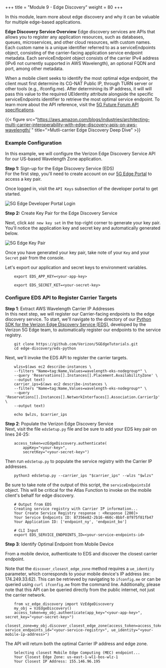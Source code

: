 +++
title = "Module 9 - Edge Discovery"
weight = 80
+++

In this module, learn more about edge discovery and why it can be valuable for multiple edge-based applications.

**Edge Discovery Service Overview**
Edge discovery services are APIs that allows you to register any application resources, such as databases, queues, microservices, and other cloud resources, with custom names. Each custom name is a unique identifier referred to as a serviceEndpoints object, consisting of the carrier-facing application service endpoint metadata. Each serviceEndpoint object consists of the carrier IPv4 address (IPv6 not currently supported in AWS Wavelength), an optional FQDN and port, among other metadata. 

When a mobile client seeks to identify the most optimal edge endpoint, the client must first determine its CG-NAT Public IP, through TURN server or other tools (e.g., ifconfig.me). After determining its IP address, it will will pass this value to the required UEIdentity attribute alongside the specific serviceEndpoints identifier to retrieve the most optimal service endpoint. To learn more about the API reference, visit the [5G Future Forum API specifications](https://www.5gff.org/apis/).

{{< figure src="https://aws.amazon.com/blogs/industries/architecting-multi-carrier-interoperability-with-edge-discovery-apis-on-aws-wavelength/
" title=">Mutli-carrier Edge Discovery Deep Dive" >}}

### Example Configuration
In this example, we will configure the Verizon Edge Discovery Service API for our US-based Wavelength Zone application.

**Step 1:** Sign-up for the Edge Discovery Service (EDS)<br>
For the first step, you'll need to create account on our [5G Edge Portal](https://5gedge.verizon.com/) to access a key pair.

Once logged in, visit the `API Keys` subsection of the developer portal to get started.

![5G Edge Developer Portal Login](./module_9/console_login.png)

**Step 2:** Create Key Pair for the Edge Discovery Service<br>

Next, click `Add new key set` in the top-right corner to generate your key pair. You'll notice the application key and secret key and automatically generated below.

![5G Edge Key Pair](./module_9/api_key.png)

Once you have generated your key pair, take note of your `Key` and your `Secret` pair from the console.

Let's export our application and secret keys to environment variables.
```
    export EDS_APP_KEY=<your-app-key>
    
    export EDS_SECRET_KET=<your-secret-key>
```


### Configure EDS API to Register Carrier Targets

**Step 1**: Extract AWS Wavelength Carrier IP Addresses<br>
In this next step, we will register our Carrier-facing endpoints to the edge discovery service. To start, we'll navigate to the directory of our [Python SDK for the Verizon Edge Discovery Service (EDS)](https://github.com/Verizon/5GEdgeTutorials/tree/main/edge-discovery/eds-python), developed by the Verizon 5G Edge team, to automatically register our endpoints to the service registry.

```
    git clone https://github.com/Verizon/5GEdgeTutorials.git
    cd edge-discovery/eds-python
```

Next, we'll invoke the EDS API to register the carrier targets.
```
    wlzs=$(aws ec2 describe-instances \
    --filters "Name=tag:Name,Values=wavelength-eks-nodegroup*" \
    --query 'Reservations[].Instances[].Placement.AvailabilityZone' \
    --output text)
    carrier_ips=$(aws ec2 describe-instances \
    --filters "Name=tag:Name,Values=wavelength-eks-nodegroup*" \
    --query 'Reservations[].Instances[].NetworkInterfaces[].Association.CarrierIp' \
    --output text)
    
    echo $wlzs, $carrier_ips
```
**Step 2**: Populate the Verizon Edge Discovery Service<br>
Next, visit the file `edsSetup.py` file and be sure to add your EDS key pair on lines 24-25:
```
    access_token=vzEdgeDiscovery.authenticate(
        appKey="<your-key>",
        secretKey="<your-secret-key>")
```

Then run `edsSetup.py` to populate the service registry with the Carrier IP addresses.
```
    python3 edsSetup.py --carrier_ips "$carrier_ips" --wlzs "$wlzs"
```

Be sure to take note of the output of this script, the `serviceEndpointsId` object. This will be critical for the Atlas Function to invoke on the mobile client's behalf for edge discovery.

```
    # Output from EDS
    Creating service registry with Carrier IP information...
    Your Create Service Registry response : <Response [200]>
    Your Service Endpoints ID: 87356e82-2b16-460c-8bbf-8f975f81fb47
    Your Application ID: ['endpoint_ny', 'endpoint_bo']
    
    # CLI Input
    export EDS_SERVICE_ENDPOINTS_ID=<your-service-endpoints-id>
```

**Step 3**: Identify Optimal Endpoint from Mobile Device

From a mobile device, authenticate to EDS and discover the closest carrier endpoint.

Note that the `discover_closest_edge_zone` method requires a `ue_identity` parameter, which corresponds to yoour mobile device's IP address (ex: 174.249.33.62). This can be retrieved by navigating to `ifconfig.me` or can be queried using `curl ifconfig.me` from the command line.
Additionally, please note that this API can be queried directly from the public internet, not just the carrier network.

```
    from vz_edge_discovery import VzEdgeDiscovery
    my_obj = VzEdgeDiscovery()
    access_token=my_obj.authenticate(app_key="<your-app-key>", secret_key="<your-secret-key>")
    closest_zone=my_obj.discover_closest_edge_zone(access_token=access_token, service_endpoints_id="<your-service-registry>", ue_identity="<your-mobile-ip-address>")
```

The API will return both the optimal Carrier IP address and edge zone.

```
    Selecting closest Mobile Edge Computing (MEC) endpoint...
    Your Closest Edge Zone: us-east-1-wl1-bos-wlz-1
    Your Closest IP Address: 155.146.96.195
```
